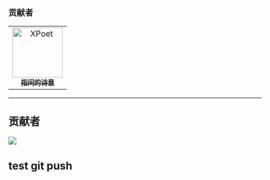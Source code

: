 ### 贡献者
<!-- readme: collaborators,contributors -start -->
<table>
<tr>
    <td align="center">
        <a href="https://github.com/XPoet">
            <img src="https://avatars.githubusercontent.com/u/24516169?v=4" width="100;" alt="XPoet"/>
            <br />
            <sub><b>指间的诗意</b></sub>
        </a>
    </td></tr>
</table>
<!-- readme: collaborators,contributors -end -->


---

## 贡献者

<a href="https://github.com/XPoet/hexo-theme-keep/graphs/contributors">
  <img src="https://contrib.rocks/image?repo=XPoet/hexo-theme-keep" />
</a>

## test git push
